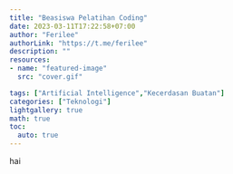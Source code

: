 ```yaml
---
title: "Beasiswa Pelatihan Coding"
date: 2023-03-11T17:22:58+07:00
author: "Ferilee"
authorLink: "https://t.me/ferilee"
description: ""
resources:
- name: "featured-image"
  src: "cover.gif"

tags: ["Artificial Intelligence","Kecerdasan Buatan"]
categories: ["Teknologi"]
lightgallery: true
math: true
toc:
  auto: true
---
```

hai
